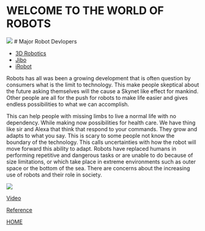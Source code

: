 # WELCOME TO THE WORLD OF ROBOTS
<img src="https://media.wired.com/photos/599cbdf191885f7b084d37f7/1:1/w_2094,c_limit/Robot-Video.jpg">
# Major Robot Devlopers
<nav>
  <ul>
    <li><a href="https://3dr.com/">3D Robotics</a></li>
    <li><a href="https://www.jibo.com/">Jibo</a></li>
    <li><a href="http://www.irobot.com/"> iRobot</a></li>
  </ul>
</nav>

Robots has all was been a growing development that is often question by consumers what is the limit to technology. This make people skeptical about the future asking themselves will the cause a Skynet like effect for mankind. Other people are all for the push for robots to make life easier and gives endless possibilities to what we can accomplish.

This can help people with missing limbs to live a normal life with no dependency. While making now possibilities for health care. We have thing like sir and Alexa that think that respond to your commands. They grow and adapts to what you say. This is scary to some people not know the boundary of the technology. This calls uncertainties with how the robot will move forward this ability to adapt. Robots have replaced humans in performing repetitive and dangerous tasks or are unable to do because of size limitations, or which take place in extreme environments such as outer space or the bottom of the sea. There are concerns about the increasing use of robots and their role in society.

<img src="https://www.nextnature.net/app/uploads/2016/05/james-young-prosthetic-640x394.png">

[Video](https://www.wired.com/video/hardwired-so-what-is-a-robot-really)

[Reference](https://en.wikipedia.org/wiki/Robot)

[HOME](index)
